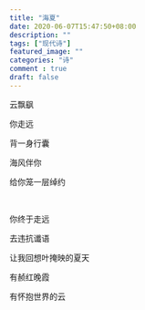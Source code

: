 ```yaml
---
title: "海夏"
date: 2020-06-07T15:47:50+08:00
description: ""
tags: ["现代诗"]
featured_image: ""
categories: "诗"
comment : true
draft: false
---
```



云飘飖

你走远

背一身行囊

海风伴你

给你笼一层绰约

<br>

你终于走远

去违抗谶语

让我回想叶掩映的夏天

有赪红晚霞

有怀抱世界的云

